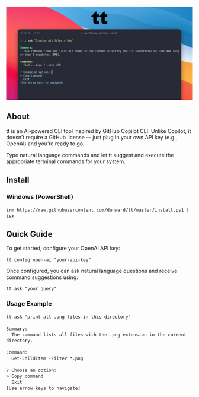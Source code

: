 ![preview](assets/preview.png)
## About
tt is an AI-powered CLI tool inspired by GitHub Copilot CLI.
Unlike Copilot, it doesn’t require a GitHub license — just plug in your own API key (e.g., OpenAI) and you’re ready to go.

Type natural language commands and let tt suggest and execute the appropriate terminal commands for your system.

## Install
### Windows (PowerShell)
```
irm https://raw.githubusercontent.com/dunward/tt/master/install.ps1 | iex
```

## Quick Guide
To get started, configure your OpenAI API key:
```
tt config open-ai "your-api-key"
```
Once configured, you can ask natural language questions and receive command suggestions using:
```
tt ask "your query"
```

### Usage Example
```
tt ask "print all .png files in this directory"

Summary:
  The command lists all files with the .png extension in the current directory.

Command:
  Get-ChildItem -Filter *.png

? Choose an option:
> Copy command
  Exit
[Use arrow keys to navigate]
```
